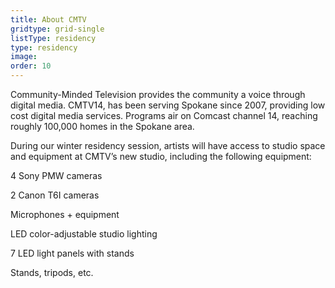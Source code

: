 ```yaml
---
title: About CMTV
gridtype: grid-single
listType: residency
type: residency
image: 
order: 10
---
```


Community-Minded Television provides the community a voice through digital media.  CMTV14, has been serving Spokane since 2007, providing low cost digital media services. Programs air on Comcast channel 14, reaching roughly 100,000 homes in the Spokane area.

During our winter residency session, artists will have access to studio space and equipment at CMTV’s new studio, including the following equipment:

4 Sony PMW cameras

2 Canon T6I cameras

Microphones + equipment

LED color-adjustable studio lighting

7 LED light panels with stands

Stands, tripods, etc.